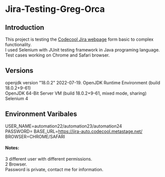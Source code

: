 

# Jira-Testing-Greg-Orca

## Introduction
This project is testing the [Codecool Jira webpage](https://jira-auto.codecool.metastage.net/) form basic to complex functionality.  
I used Selenium with JUnit testing framework in Java programing language.  
Test cases working on Chrome and Safari browser.

## Versions
openjdk version "18.0.2" 2022-07-19. 
OpenJDK Runtime Environment (build 18.0.2+9-61)  
OpenJDK 64-Bit Server VM (build 18.0.2+9-61, mixed mode, sharing)  
Selenium 4 

## Environment Varibales
USER_NAME=automation22/automation23/automation24  
PASSWORD= 
BASE_URL=https://jira-auto.codecool.metastage.net/  
BROWSER=CHROME/SAFARI  
#### Notes:
3 different user with different permissions.  
2 Browser.  
Password is private, contact me for information.
